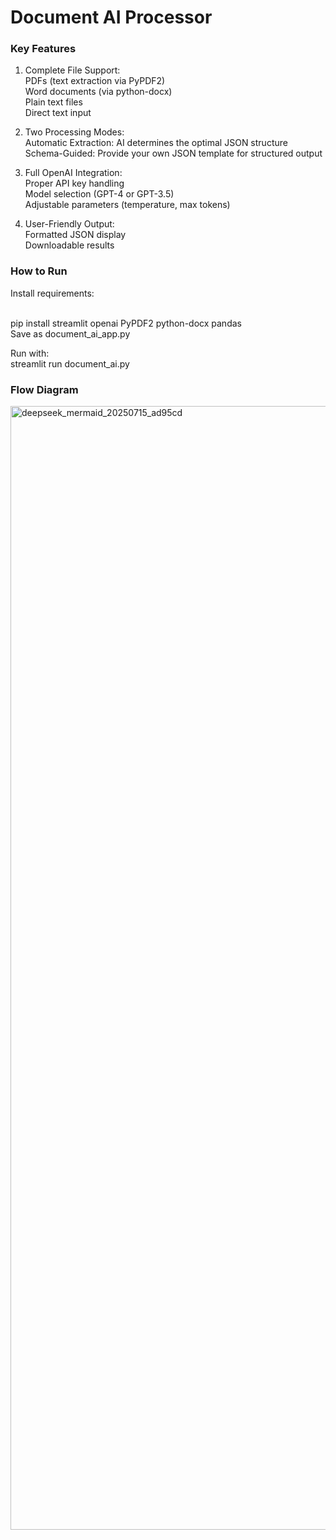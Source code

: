# Document AI Processor

### Key Features

1. Complete File Support:
  <br> PDFs (text extraction via PyPDF2)
  <br> Word documents (via python-docx)
  <br> Plain text files
  <br> Direct text input

2. Two Processing Modes:
  <br> Automatic Extraction: AI determines the optimal JSON structure
  <br> Schema-Guided: Provide your own JSON template for structured output

3. Full OpenAI Integration:
  <br> Proper API key handling
  <br> Model selection (GPT-4 or GPT-3.5)
  <br> Adjustable parameters (temperature, max tokens)

4. User-Friendly Output:
  <br> Formatted JSON display
  <br> Downloadable results

### How to Run
Install requirements:

  <br> pip install streamlit openai PyPDF2 python-docx pandas
  <br> Save as document_ai_app.py

Run with:
  <br> streamlit run document_ai.py



### Flow Diagram

<img width="1808" height="1798" alt="deepseek_mermaid_20250715_ad95cd" src="https://github.com/user-attachments/assets/9d9b86ef-625a-40d6-8eac-baf9ac91e232" />


